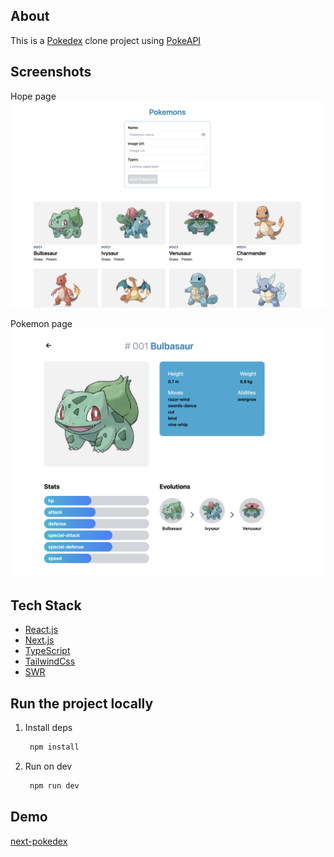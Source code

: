 ## About

This is a [Pokedex](https://www.pokemon.com/us/pokedex/) clone project using [PokeAPI](https://pokeapi.co/)

## Screenshots

Hope page
![Home page](assets/homePage.png)

Pokemon page
![Pokemon page](assets/pokemonPage.png)

## Tech Stack

- [React.js](https://reactjs.org/)
- [Next.js](https://nextjs.org/)
- [TypeScript](https://www.typescriptlang.org/)
- [TailwindCss](https://tailwindcss.com/)
- [SWR](https://swr.vercel.app/)

## Run the project locally

1. Install deps

   ```bash
    npm install
   ```

2. Run on dev

   ```bash
    npm run dev
   ```

## Demo

[next-pokedex]()
